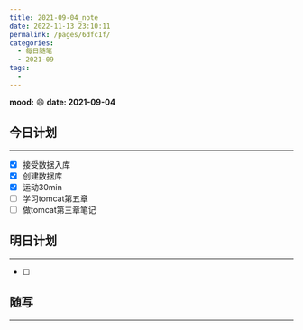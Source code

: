 ```yaml
---
title: 2021-09-04_note
date: 2022-11-13 23:10:11
permalink: /pages/6dfc1f/
categories:
  - 每日随笔
  - 2021-09
tags:
  - 
---
```

**mood:** :smile:  																		**date: 2021-09-04**  
## 今日计划  
------
- [x]  接受数据入库
- [x]  创建数据库
- [x]  运动30min
- [ ]  学习tomcat第五章
- [ ]  做tomcat第三章笔记
## 明日计划  
------
- [ ]  
## 随写 
------
